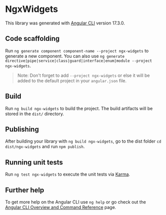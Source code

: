 # NgxWidgets

This library was generated with [Angular CLI](https://github.com/angular/angular-cli) version 17.3.0.

## Code scaffolding

Run `ng generate component component-name --project ngx-widgets` to generate a new component. You can also use `ng generate directive|pipe|service|class|guard|interface|enum|module --project ngx-widgets`.
> Note: Don't forget to add `--project ngx-widgets` or else it will be added to the default project in your `angular.json` file. 

## Build

Run `ng build ngx-widgets` to build the project. The build artifacts will be stored in the `dist/` directory.

## Publishing

After building your library with `ng build ngx-widgets`, go to the dist folder `cd dist/ngx-widgets` and run `npm publish`.

## Running unit tests

Run `ng test ngx-widgets` to execute the unit tests via [Karma](https://karma-runner.github.io).

## Further help

To get more help on the Angular CLI use `ng help` or go check out the [Angular CLI Overview and Command Reference](https://angular.io/cli) page.

